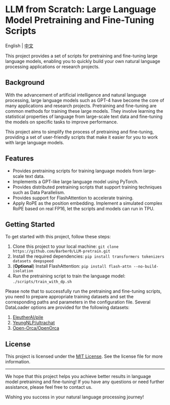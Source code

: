# LLM from Scratch: Large Language Model Pretraining and Fine-Tuning Scripts

English | [中文](README-cn.md)

This project provides a set of scripts for pretraining and fine-tuning large language models, enabling you to quickly build your own natural language processing applications or research projects.

## Background

With the advancement of artificial intelligence and natural language processing, large language models such as GPT-4 have become the core of many applications and research projects. Pretraining and fine-tuning are common methods for training these large models. They involve learning the statistical properties of language from large-scale text data and fine-tuning the models on specific tasks to improve performance.

This project aims to simplify the process of pretraining and fine-tuning, providing a set of user-friendly scripts that make it easier for you to work with large language models.

## Features

- Provides pretraining scripts for training language models from large-scale text data.
- Implements a GPT-like large language model using PyTorch.
- Provides distributed pretraining scripts that support training techniques such as Data Parallelism.
- Provides support for FlashAttention to accelerate training.
- Apply RoPE as the position embedding. Implement a simulated complex RoPE based on real FP16, let the scripts and models can run in TPU.

## Getting Started

To get started with this project, follow these steps:

1. Clone this project to your local machine: `git clone https://github.com/Barber0/LLM-pretrain.git`
2. Install the required dependencies: `pip install transformers tokenizers datasets deepspeed`
3. (**Optional**) Install FlashAttention: `pip install flash-attn --no-build-isolation`
4. Run the pretraining script to train the language model: `./scripts/train_with_dp.sh`

Please note that to successfully run the pretraining and fine-tuning scripts, you need to prepare appropriate training datasets and set the corresponding paths and parameters in the configuration file. Several DataLoader options are provided for the following datasets:

1. [EleutherAI/pile](https://huggingface.co/datasets/EleutherAI/pile)
2. [YeungNLP/ultrachat](https://huggingface.co/datasets/YeungNLP/ultrachat)
3. [Open-Orca/OpenOrca](https://huggingface.co/datasets/Open-Orca/OpenOrca)

## License

This project is licensed under the [MIT License](LICENSE). See the license file for more information.

---

We hope that this project helps you achieve better results in language model pretraining and fine-tuning! If you have any questions or need further assistance, please feel free to contact us.

Wishing you success in your natural language processing journey!
